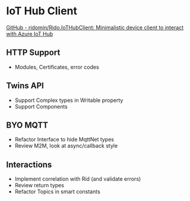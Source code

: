 # IoT Hub Client


[GitHub - ridomin/Rido.IoTHubClient: Minimalistic device client to interact with Azure IoT Hub](https://github.com/ridomin/Rido.IoTHubClient)

## HTTP Support

- Modules, Certificates, error codes

## Twins API

- Support Complex types in Writable property
- Support Components

## BYO MQTT

- Refactor Interface to hide MqttNet types
- Review M2M, look at async/callback style

## Interactions

- Implement correlation with Rid (and validate errors)
- Review return types
- Refactor Topics in smart constants
  

